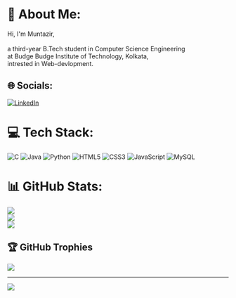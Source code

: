 # 💫 About Me:
Hi, I'm Muntazir,<br><br> a third-year B.Tech student in Computer Science Engineering<br> at Budge Budge Institute of Technology, Kolkata,<br>intrested in Web-devlopment.


## 🌐 Socials:
[![LinkedIn](https://img.shields.io/badge/LinkedIn-%230077B5.svg?logo=linkedin&logoColor=white)](https://linkedin.com/in/https://www.linkedin.com/in/muntazir-alam-996430293/) 

# 💻 Tech Stack:
![C](https://img.shields.io/badge/c-%2300599C.svg?style=for-the-badge&logo=c&logoColor=white) ![Java](https://img.shields.io/badge/java-%23ED8B00.svg?style=for-the-badge&logo=openjdk&logoColor=white) ![Python](https://img.shields.io/badge/python-3670A0?style=for-the-badge&logo=python&logoColor=ffdd54) ![HTML5](https://img.shields.io/badge/html5-%23E34F26.svg?style=for-the-badge&logo=html5&logoColor=white) ![CSS3](https://img.shields.io/badge/css3-%231572B6.svg?style=for-the-badge&logo=css3&logoColor=white) ![JavaScript](https://img.shields.io/badge/javascript-%23323330.svg?style=for-the-badge&logo=javascript&logoColor=%23F7DF1E) ![MySQL](https://img.shields.io/badge/mysql-4479A1.svg?style=for-the-badge&logo=mysql&logoColor=white)
# 📊 GitHub Stats:
![](https://github-readme-stats.vercel.app/api?username=Muntaziralam143&theme=dark&hide_border=false&include_all_commits=false&count_private=false)<br/>
![](https://github-readme-streak-stats.herokuapp.com/?user=Muntaziralam143&theme=dark&hide_border=false)<br/>
![](https://github-readme-stats.vercel.app/api/top-langs/?username=Muntaziralam143&theme=dark&hide_border=false&include_all_commits=false&count_private=false&layout=compact)

## 🏆 GitHub Trophies
![](https://github-profile-trophy.vercel.app/?username=Muntaziralam143&theme=cobalt&no-frame=false&no-bg=false&margin-w=4)

---
[![](https://visitcount.itsvg.in/api?id=Muntaziralam143&icon=1&color=6)](https://visitcount.itsvg.in)

<!-- Proudly created with GPRM ( https://gprm.itsvg.in ) -->
